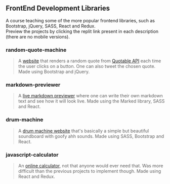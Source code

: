 ## FrontEnd Development Libraries
A course teaching some of the more popular frontend libraries, such as Bootstrap, jQuery, SASS, React and Redux.<br>
Preview the projects by clicking the replit link present in each description (there are no mobile versions).

### random-quote-machine
> A [website](https://random-quote-machine.mikapikafika.repl.co) that renders a random quote from [Quotable API](https://github.com/lukePeavey/quotable) each time the user clicks on a button. One can also tweet the chosen quote. Made using Bootstrap and jQuery.

### markdown-previewer
> A [live markdown previewer](https://markdown-previewer.mikapikafika.repl.co) where one can write their own markdown text and see how it will look live. Made using the Marked library, SASS and React.

### drum-machine
> A [drum machine website](https://drum-machine-website.mikapikafika.repl.co) that's basically a simple but beautiful soundboard with goofy ahh sounds. Made using SASS, Bootstrap and React.
 
### javascript-calculator
> An [online calculator](https://javascript-calculator.mikapikafika.repl.co), not that anyone would ever need that. Was more difficult than the previous projects to implement though. Made using React and Redux.
